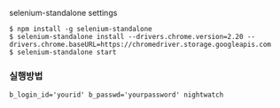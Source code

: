 
selenium-standalone settings 

```
$ npm install -g selenium-standalone
$ selenium-standalone install --drivers.chrome.version=2.20 --drivers.chrome.baseURL=https://chromedriver.storage.googleapis.com
$ selenium-standalone start
```

### 실행방법 

```
b_login_id='yourid' b_passwd='yourpassword' nightwatch
```
